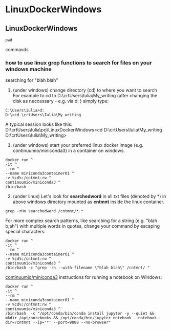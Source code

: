 # LinuxDockerWindows
 
## LinuxDockerWindows
```
pwd
```
commavds 


 

### how to use linux grep functions to search for files on your windows machine
searching for "blah blah"
1. (under windows) change directory (cd) to where you want to search  
For example to cd to D:\crtUsers\Iulia\My_writing (after changing the disk as neccessary - e.g. via d: ) simply type:  
```
C:\Users\iulia>d:
D:\>cd \crtUsers\Iulia\My_writing
```
A typical session looks like this:   
D:\crtUsers\Iulia\prj\LinuxDockerWindows>cd D:\crtUsers\Iulia\My_writing
D:\crtUsers\Iulia\My_writing>

1. (under windows) start your preferred linux docker image (e.g. continuumio/miniconda3) in a container on windows.

```
docker run ^
-it ^
--rm ^
--name miniconda3container01 ^
-v %cd%:/cntmnt:rw ^
continuumio/miniconda3 ^
/bin/bash 

```

2.  (under linux) Let's look for __searchedword__ in all txt files (denoted by *) in above windows directory mounted as __cntmnt__ inside the linux container.
```
grep -rHn searchedword /cntmnt/*.*

```

For more complex search patterns, like searching for a string (e.g. "blah b;ah") with multiple words in quotes, 
change your command by escaping special characters:  
 
```
docker run ^
-it ^
--rm ^
--name miniconda3container01 ^
-v %cd%:/cntmnt:rw ^
continuumio/miniconda3 ^
/bin/bash -c "grep -rn --with-filename \"blah blah\" /cntmnt/ "

```

[continuumio/miniconda3](https://hub.docker.com/r/continuumio/miniconda3) instructions for running a notebook on Windows:
 
```
docker run ^
-it ^
--rm ^
--name miniconda3container01 ^
-v %cd%:/cntmnt:rw ^
continuumio/miniconda3 ^
/bin/bash  -c "/opt/conda/bin/conda install jupyter -y --quiet && mkdir /opt/notebooks && /opt/conda/bin/jupyter notebook --notebook-dir=/cntmnt --ip='*' --port=8888 --no-browser"
```





